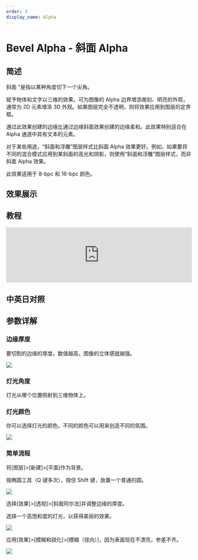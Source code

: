 ```yaml
---
order: 3
display_name: Alpha
---
```


# Bevel Alpha - 斜面 Alpha

## 简述

斜面 "是指以某种角度切下一个尖角。

赋予物体和文字以三维的效果。可为图像的 Alpha 边界增添凿刻、明亮的外观，通常为 2D 元素增添 3D
外观。如果图层完全不透明，则将效果应用到图层的定界框。

通过此效果创建的边缘比通过边缘斜面效果创建的边缘柔和。此效果特别适合在 Alpha 通道中具有文本的元素。

对于某些用途，“斜面和浮雕”图层样式比斜面 Alpha
效果更好。例如，如果要将不同的混合模式应用到某斜面的高光和阴影，则使用“斜面和浮雕”图层样式，而非斜面 Alpha 效果。

此效果适用于 8-bpc 和 16-bpc 颜色。

## 效果展示

## 教程

<iframe src="https://player.bilibili.com/player.html?bvid=BV1e34y1X7Vj&page=18&high_quality=1" width="100%" allowfullscreen="allowfullscreen" frameborder="0"></iframe>

## 中英日对照

## 参数详解

### 边缘厚度

要切割的边缘的厚度。数值越高，图像的立体感就越强。

![](https://cdn.yuelili.com/20211227123640.png)

### 灯光角度

灯光从哪个位置照射到三维物体上。

### 灯光颜色

你可以选择灯光的颜色。不同的颜色可以用来创造不同的氛围。

![](https://cdn.yuelili.com/20211227123752.png)

### 简单流程

将[图层]>[新建]>[平面]作为背景。

按椭圆工具（Q 键多次），按住 Shift 键，放置一个普通的圆。

![](https://cdn.yuelili.com/20211227123930.png)

选择[效果]>[透视]>[斜面阿尔法]并调整边缘的厚度。

选择一个高饱和度的灯光，以获得美丽的效果。

![](https://cdn.yuelili.com/20211227124003.png)

应用[效果]>[模糊和锐化]>[模糊（径向）]，因为表面现在不漂亮，参差不齐。

![](https://cdn.yuelili.com/20211227124037.png)
